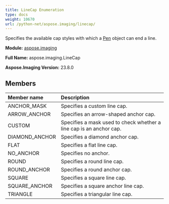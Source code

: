 ```yaml
---
title: LineCap Enumeration
type: docs
weight: 10670
url: /python-net/aspose.imaging/linecap/
---
```


Specifies the available cap styles with which a [Pen](/imaging/python-net/aspose.imaging/pen/) object can end a line.

**Module:** [aspose.imaging](/imaging/python-net/aspose.imaging/)

**Full Name:** aspose.imaging.LineCap

**Aspose.Imaging Version:** 23.8.0

## **Members**
| **Member name** | **Description** |
| :- | :- |
| ANCHOR_MASK | Specifies a custom line cap. |
| ARROW_ANCHOR | Specifies an arrow-shaped anchor cap. |
| CUSTOM | Specifies a mask used to check whether a line cap is an anchor cap. |
| DIAMOND_ANCHOR | Specifies a diamond anchor cap. |
| FLAT | Specifies a flat line cap. |
| NO_ANCHOR | Specifies no anchor. |
| ROUND | Specifies a round line cap. |
| ROUND_ANCHOR | Specifies a round anchor cap. |
| SQUARE | Specifies a square line cap. |
| SQUARE_ANCHOR | Specifies a square anchor line cap. |
| TRIANGLE | Specifies a triangular line cap. |
